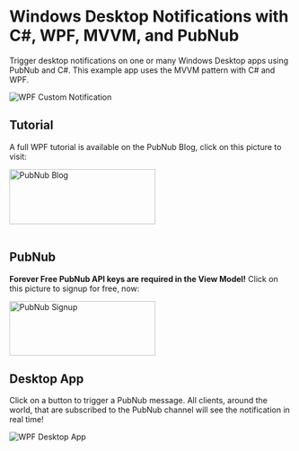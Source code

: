 # Windows Desktop Notifications with C#, WPF, MVVM, and PubNub

Trigger desktop notifications on one or many Windows Desktop apps using PubNub and C#. This example app uses the MVVM pattern with C# and WPF.

![WPF Custom Notification](https://i.imgur.com/G45tXJY.png)

## Tutorial

A full WPF tutorial is available on the PubNub Blog, click on this picture to visit:

<a href="https://www.pubnub.com/blog/c-sharp-desktop-notifications-wpf-mvvm/?devrel_gh=wpf-pubnub-desktop-notifications">
    <img alt="PubNub Blog" src="https://i.imgur.com/aJ927CO.png" width=260 height=98/>
</a>

<br>
<br>

## PubNub
**Forever Free PubNub API keys are required in the View Model!** Click on this picture to signup for free, now:

<a href="https://dashboard.pubnub.com/signup?devrel_gh=wpf-pubnub-desktop-notifications">
    <img alt="PubNub Signup" src="https://i.imgur.com/og5DDjf.png" width=260 height=97/>
</a>

## Desktop App
Click on a button to trigger a PubNub message. All clients, around the world, that are subscribed to the PubNub channel will see the notification in real time!

![WPF Desktop App](https://i.imgur.com/iykIGCw.png)